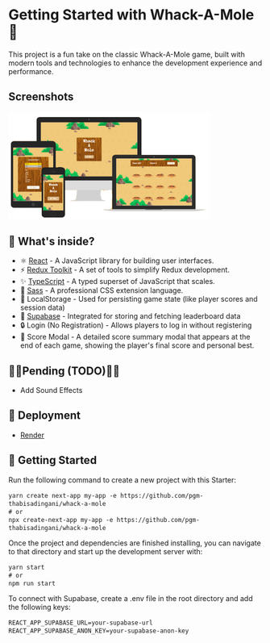 # Getting Started with Whack-A-Mole🚀

This project is a fun take on the classic Whack-A-Mole game, built with modern tools and technologies to enhance the development experience and performance.

## Screenshots

<div style="display: flex">
    <img src="./src/assets/whack-a-mole.png" alt=" whack a hole" style="width: 400px"/>
</div>

## 🧐 What's inside?

- ⚛️ [React](https://reactjs.org/) - A JavaScript library for building user interfaces.
- ⚡️ [Redux Toolkit](https://redux-toolkit.js.org/) - A set of tools to simplify Redux development.
- ✨ [TypeScript](https://www.typescriptlang.org/) - A typed superset of JavaScript that scales.
- 🎉 [Sass](https://sass-lang.com/) - A professional CSS extension language.
- 💾 LocalStorage - Used for persisting game state (like player scores and session data)
- 🔄 [Supabase](https://supabase.com/) - Integrated for storing and fetching leaderboard data
- 🔒 Login (No Registration) - Allows players to log in without registering
- 🎯 Score Modal - A detailed score summary modal that appears at the end of each game, showing the player's final score and personal best.

## 📏📏Pending (TODO)📏📏

- Add Sound Effects

## 🦋 Deployment

- [Render](https://render.com/)

## 🚀 Getting Started

Run the following command to create a new project with this Starter:

```
yarn create next-app my-app -e https://github.com/pgm-thabisadingani/whack-a-mole
# or
npx create-next-app my-app -e https://github.com/pgm-thabisadingani/whack-a-mole
```

Once the project and dependencies are finished installing, you can navigate to that directory and start up the development server with:

```
yarn start
# or
npm run start
```

To connect with Supabase, create a .env file in the root directory and add the following keys:

```
REACT_APP_SUPABASE_URL=your-supabase-url
REACT_APP_SUPABASE_ANON_KEY=your-supabase-anon-key
```
